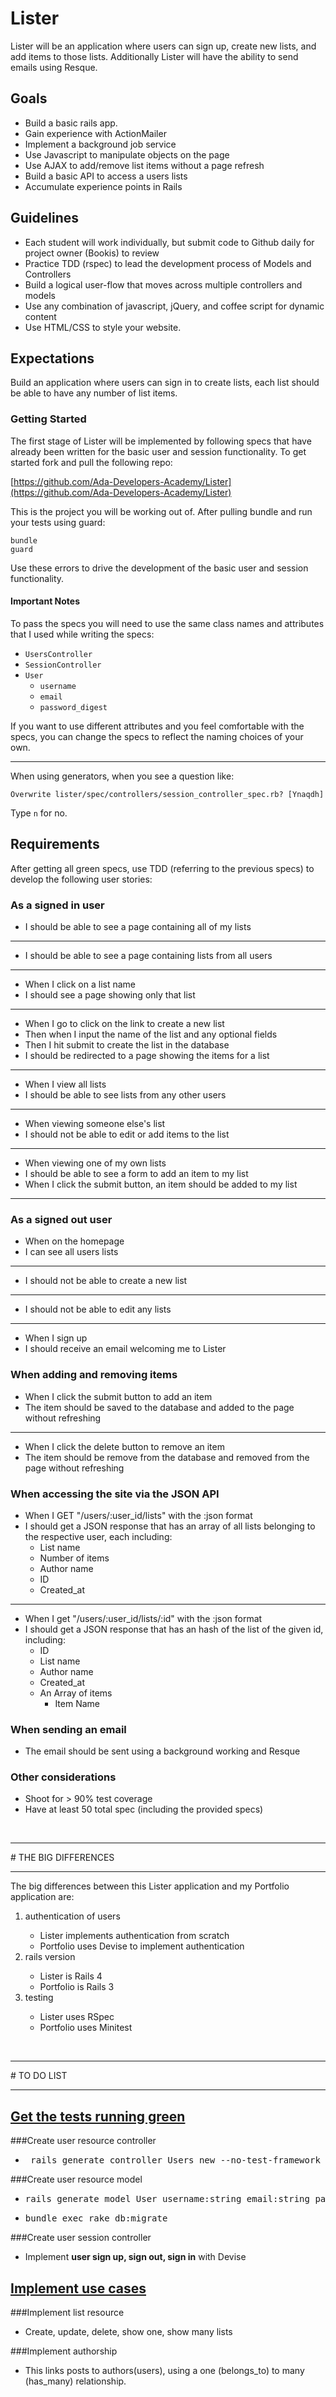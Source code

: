 # Lister

Lister will be an application where users can sign up, create new lists, and add items to those lists. Additionally Lister will have the ability to send emails using Resque.

## Goals
+ Build a basic rails app.
+ Gain experience with ActionMailer
+ Implement a background job service
+ Use Javascript to manipulate objects on the page
+ Use AJAX to add/remove list items without a page refresh
+ Build a basic API to access a users lists
+ Accumulate experience points in Rails

## Guidelines

+ Each student will work individually, but submit code to Github daily for project owner (Bookis) to review
+ Practice TDD (rspec) to lead the development process of Models and Controllers
+ Build a logical user-flow that moves across multiple controllers and models
+ Use any combination of javascript, jQuery, and coffee script for dynamic content
+ Use HTML/CSS to style your website.

## Expectations

Build an application where users can sign in to create lists, each list should be able to have any number of list items.

### Getting Started

The first stage of Lister will be implemented by following specs that have already been written for the basic user and session functionality. To get started fork and pull the following repo:

 [https://github.com/Ada-Developers-Academy/Lister](https://github.com/Ada-Developers-Academy/Lister)


This is the project you will be working out of. After pulling bundle and run your tests using guard:

    bundle
    guard

Use these errors to drive the development of the basic user and session functionality.

#### Important Notes

To pass the specs you will need to use the same class names and attributes that I used while writing the specs:

- `UsersController`
- `SessionController`
- `User`
    - `username`
    - `email`
    - `password_digest`

If you want to use different attributes and you feel comfortable with the specs, you can change the specs to reflect the naming choices of your own.

-----

When using generators, when you see a question like:

    Overwrite lister/spec/controllers/session_controller_spec.rb? [Ynaqdh]

Type `n` for no.

## Requirements

After getting all green specs, use TDD (referring to the previous specs) to develop the following user stories:

### **As a signed in user**

- I should be able to see a page containing all of my lists

----

- I should be able to see a page containing lists from all users

----

- When I click on a list name
- I should see a page showing only that list

----

- When I go to click on the link to create a new list
- Then when I input the name of the list and any optional fields
- Then I hit submit to create the list in the database
- I should be redirected to a page showing the items for a list

----

- When I view all lists
- I should be able to see lists from any other users

----

- When viewing someone else's list
- I should not be able to edit or add items to the list

----

- When viewing one of my own lists
- I should be able to see a form to add an item to my list
- When I click the submit button, an item should be added to my list

----

### **As a signed out user**

- When on the homepage
- I can see all users lists

----

- I should not be able to create a new list

----

- I should not be able to edit any lists

----

- When I sign up
- I should receive an email welcoming me to Lister

### **When adding and removing items**

- When I click the submit button to add an item
- The item should be saved to the database and added to the page without refreshing

----

- When I click the delete button to remove an item
- The item should be remove from the database and removed from the page without refreshing

### **When accessing the site via the JSON API**

- When I GET "/users/:user_id/lists" with the :json format
- I should get a JSON response that has an array of all lists belonging to the respective user, each including:
    - List name
    - Number of items
    - Author name
    - ID
    - Created_at

-----

- When I get "/users/:user_id/lists/:id" with the :json format
- I should get a JSON response that has an hash of the list of the given id, including:
    - ID
    - List name
    - Author name
    - Created_at
    - An Array of items
        - Item Name

### **When sending an email**

- The email should be sent using a background working and Resque

### Other considerations

- Shoot for > 90% test coverage
- Have at least 50 total spec (including the provided specs)

<br>
<hr>
# THE BIG DIFFERENCES
<hr>
The big differences between this Lister application and my Portfolio application are:
<ol>
	<li>authentication of users</li>
	<ul>
		<li>Lister implements authentication from scratch</li>
		<li>Portfolio uses Devise to implement authentication</li>
	</ul>
	<li>rails version</li>
	<ul>
		<li>Lister is Rails 4</li>
		<li>Portfolio is Rails 3</li>
	</ul>
	<li>testing</li>
	<ul>
		<li>Lister uses RSpec</li>
		<li>Portfolio uses Minitest</li>
	</ul>
</ol>

<br>
<hr>
# TO DO LIST
<hr>

## <u>Get the tests running green</u>
###Create user resource controller
- <pre> rails generate controller Users new --no-test-framework </pre>

###Create user resource model
- <pre>rails generate model User username:string email:string password_digest:string</pre>
- <pre>bundle exec rake db:migrate</pre>

###Create user session controller
- Implement <b>user sign up, sign out, sign in</b> with Devise


## <u>Implement use cases</u>

###Implement list resource
- Create, update, delete, show one, show many lists

###Implement authorship
- This links posts to authors(users), using a one (belongs_to) to many (has_many) relationship.
